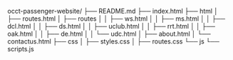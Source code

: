 occt-passenger-website/
├── README.md
├── index.html
├── html
│   ├── routes.html
│   ├── routes
│   │	├── ws.html
│   │	├── ms.html
│   │	├── dcl.html
│   │	├── ds.html
│   │	├── uclub.html
│   │	├── rrt.html
│   │	├── oak.html
│   │	├── de.html
│   │	└── udc.html
│   ├── about.html
│   └── contactus.html
├── css
│   ├── styles.css
│   ├── routes.css
└── js
    └── scripts.js